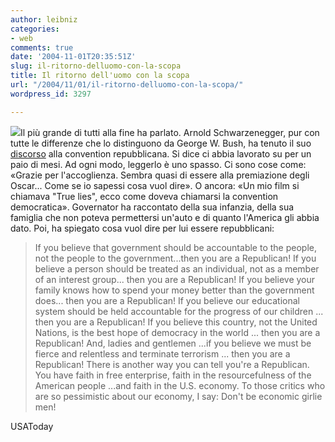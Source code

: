 ```yaml
---
author: leibniz
categories:
- web
comments: true
date: '2004-11-01T20:35:51Z'
slug: il-ritorno-delluomo-con-la-scopa
title: Il ritorno dell'uomo con la scopa
url: "/2004/11/01/il-ritorno-delluomo-con-la-scopa/"
wordpress_id: 3297

---
```

![](https://www.hindu.com/2003/10/07/images/2003100701261401.jpg)Il più grande di tutti alla fine ha parlato. Arnold Schwarzenegger, pur con tutte le differenze che lo distinguono da George W. Bush, ha tenuto il suo [discorso](https://www.usatoday.com/news/politicselections/nation/president/2004-08-31-schwarzeneggerfulltext_x.htm) alla convention repubblicana. Si dice ci abbia lavorato su per un paio di mesi. Ad ogni modo, leggerlo è uno spasso. Ci sono cose come: «Grazie per l'accoglienza. Sembra quasi di essere alla premiazione degli Oscar... Come se io sapessi cosa vuol dire». O ancora: «Un mio film si chiamava "True lies", ecco come doveva chiamarsi la convention democratica». Governator ha raccontato della sua infanzia, della sua famiglia che non poteva permettersi un'auto e di quanto l'America gli abbia dato. Poi, ha spiegato cosa vuol dire per lui essere repubblicani:


> If you believe that government should be accountable to the people, not the people to the government...then you are a Republican! If you believe a person should be treated as an individual, not as a member of an interest group... then you are a Republican! If you believe your family knows how to spend your money better than the government does... then you are a Republican! If you believe our educational system should be held accountable for the progress of our children ... then you are a Republican! If you believe this country, not the United Nations, is the best hope of democracy in the world ... then you are a Republican! And, ladies and gentlemen ...if you believe we must be fierce and relentless and terminate terrorism ... then you are a Republican! There is another way you can tell you're a Republican. You have faith in free enterprise, faith in the resourcefulness of the American people ...and faith in the U.S. economy. To those critics who are so pessimistic about our economy, I say: Don't be economic girlie men!


USAToday
